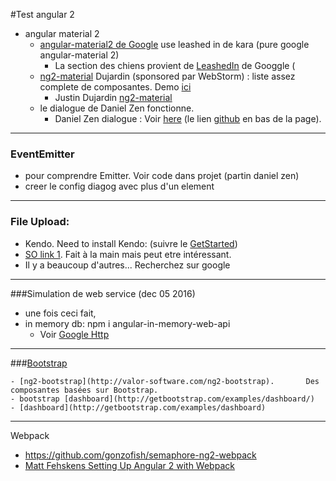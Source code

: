 #Test angular 2

- angular material 2
    - [angular-material2 de Google]() use leashed in de kara (pure google angular-material 2)
        - La section des chiens provient de [LeashedIn](https://github.com/kara/leashed-in) de Googgle ( 
    - [ng2-material](https://www.npmjs.com/package/ng2-material) Dujardin (sponsored par WebStorm) : liste assez complete de composantes. Demo [ici](https://justindujardin.github.io/ng2-material/#/)
        - Justin Dujardin [ng2-material](https://github.com/justindujardin/ng2-material)
    - le dialogue de Daniel Zen fonctionne.
        - Daniel Zen dialogue : Voir [here](http://www.creativebloq.com/how-to/build-a-material-design-app-with-angular-2) (le lien [github](https://github.com/danielzen/material-todo) en bas de la page).



  
---
### EventEmitter
- pour comprendre Emitter. Voir code dans projet (partin daniel zen)
- creer le config diagog avec plus d'un element

---


### File Upload:
- Kendo. Need to install Kendo: (suivre le [GetStarted](http://www.telerik.com/kendo-angular-ui/getting-started))
- [SO link 1](http://stackoverflow.com/questions/32423348/angular2-post-uploaded-file). Fait à la main mais peut etre intéressant.
- Il y a beaucoup d'autres... Recherchez sur google

----

###Simulation de web service (dec 05 2016)
- une fois ceci fait, 
- in memory db: npm i angular-in-memory-web-api
    - Voir [Google Http](https://angular.io/docs/ts/latest/tutorial/toh-pt6.html)

---
###[Bootstrap](https://github.com/twbs/bootstrap)

    - [ng2-bootstrap](http://valor-software.com/ng2-bootstrap).       Des composantes basées sur Bootstrap.
    - bootstrap [dashboard](http://getbootstrap.com/examples/dashboard/)
    - [dashboard](http://getbootstrap.com/examples/dashboard)
---


Webpack
- https://github.com/gonzofish/semaphore-ng2-webpack
- [Matt Fehskens Setting Up Angular 2 with Webpack](https://semaphoreci.com/community/tutorials/setting-up-angular-2-with-webpack)

